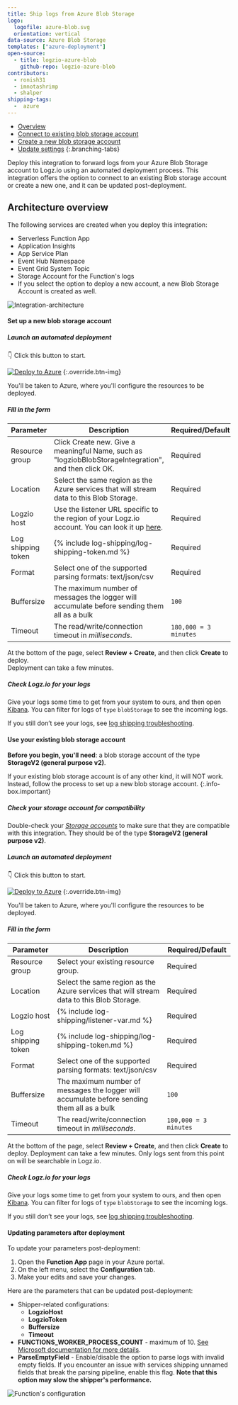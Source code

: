 ```yaml
---
title: Ship logs from Azure Blob Storage
logo:
  logofile: azure-blob.svg
  orientation: vertical
data-source: Azure Blob Storage
templates: ["azure-deployment"]
open-source:
  - title: logzio-azure-blob
    github-repo: logzio-azure-blob
contributors:
  - ronish31
  - imnotashrimp
  - shalper
shipping-tags:
  -  azure
---
```


<!-- tabContainer:start -->
<div class="branching-container">

* [Overview](#overview)
* [Connect to existing blob storage account](#existing-blob-config)
* [Create a new blob storage account](#new-blob-config)
* [Update settings](#update)
{:.branching-tabs}

<!-- tab:start -->
<div id="overview">

Deploy this integration to forward logs from your Azure Blob Storage account
to Logz.io using an automated deployment process. This integration offers the option to connect to an existing Blob storage account or create a new one, and it can be updated post-deployment.


## Architecture overview

The following services are created when you deploy this integration:

* Serverless Function App
* Application Insights
* App Service Plan
* Event Hub Namespace
* Event Grid System Topic
* Storage Account for the Function's logs
* If you select the option to deploy a new account, a new Blob Storage Account is created as well.

![Integration-architecture](https://dytvr9ot2sszz.cloudfront.net/logz-docs/integrations/logzio-blob-diagram.png)



</div>
<!-- tab:end -->


<!-- tab:start -->
<div id="new-blob-config">



#### Set up a new blob storage account

<div class="tasklist">

##### Launch an automated deployment

👇 Click this button to start.

[![Deploy to Azure](https://azuredeploy.net/deploybutton.png)](https://portal.azure.com/#create/Microsoft.Template/uri/https%3A%2F%2Fraw.githubusercontent.com%2Flogzio%2Flogzio-azure-blob%2Fmaster%2Fdeployments%2FdeploymentTemplateForNewStorage.json)
{:.override.btn-img}

You'll be taken to Azure,
where you'll configure the resources to be deployed.

##### Fill in the form

| Parameter | Description | Required/Default |
|---|---|---|
| Resource group | Click Create new. Give a meaningful Name, such as "logziobBlobStorageIntegration", and then click OK. | Required |
| Location | Select the same region as the Azure services that will stream data to this Blob Storage. |  Required |
| Logzio host | Use the listener URL specific to the region of your Logz.io account. You can look it up [here](https://docs.logz.io/user-guide/accounts/account-region.html). |  Required |
| Log shipping token  | {% include log-shipping/log-shipping-token.md %} | Required |
| Format | Select one of the supported parsing formats: text/json/csv | Required |
| Buffersize | The maximum number of messages the logger will accumulate before sending them all as a bulk  | `100` |
| Timeout | The read/write/connection timeout in *milliseconds*.  | `180,000 = 3 minutes` | 

At the bottom of the page, select **Review + Create**, and then click **Create** to deploy.  
Deployment can take a few minutes.


##### Check Logz.io for your logs

Give your logs some time to get from your system to ours, and then open [Kibana](https://app.logz.io/#/dashboard/kibana/discover?). You can filter for logs of `type` `blobStorage` to see the incoming logs.

If you still don’t see your logs, see [log shipping troubleshooting](https://docs.logz.io/user-guide/log-shipping/log-shipping-troubleshooting.html).



</div>
</div>
<!-- tab:end -->

<!-- tab:start -->
<div id="existing-blob-config">



#### Use your existing blob storage account

**Before you begin, you'll need**: a blob storage account of the type **StorageV2 (general purpose v2)**.


<!-- info-box-start:info -->
If your existing blob storage account is of any other kind, it will NOT work. Instead, follow the process to set up a new blob storage account.
{:.info-box.important}
<!-- info-box-end -->


<div class="tasklist">

##### Check your storage account for compatibility

Double-check your [_Storage accounts_](https://portal.azure.com/#blade/HubsExtension/BrowseResource/resourceType/Microsoft.Storage%2FStorageAccounts) to make sure that they are compatible with this integration. They should be of the type **StorageV2 (general purpose v2)**.


##### Launch an automated deployment

👇 Click this button to start.

[![Deploy to Azure](https://azuredeploy.net/deploybutton.png)](https://portal.azure.com/#create/Microsoft.Template/uri/https%3A%2F%2Fraw.githubusercontent.com%2Flogzio%2Flogzio-azure-blob%2Fmaster%2Fdeployments%2FdeploymentTemplate.json)
{:.override.btn-img}

You'll be taken to Azure,
where you'll configure the resources to be deployed.

##### Fill in the form

| Parameter | Description | Required/Default |
|---|---|---|
| Resource group | Select your existing resource group. | Required |
| Location | Select the same region as the Azure services that will stream data to this Blob Storage.  |  Required |
| Logzio host | {% include log-shipping/listener-var.md %} |  Required |
| Log shipping token  | {% include log-shipping/log-shipping-token.md %} | Required |
| Format | Select one of the supported parsing formats: text/json/csv | Required |
| Buffersize | The maximum number of messages the logger will accumulate before sending them all as a bulk  | `100` |
| Timeout | The read/write/connection timeout in *milliseconds*.  | `180,000 = 3 minutes` | 



At the bottom of the page, select **Review + Create**, and then click **Create** to deploy.  Deployment can take a few minutes. Only logs sent from this point on will be searchable in Logz.io.

##### Check Logz.io for your logs

Give your logs some time to get from your system to ours, and then open [Kibana](https://app.logz.io/#/dashboard/kibana/discover?). You can filter for logs of `type` `blobStorage` to see the incoming logs.
  
If you still don’t see your logs, see [log shipping troubleshooting](https://docs.logz.io/user-guide/log-shipping/log-shipping-troubleshooting.html).

</div>

</div>
<!-- tab:end -->





<!-- tab:start -->
<div id="update">

#### Updating parameters after deployment

To update your parameters post-deployment:

1. Open the **Function App** page in your Azure portal. 
2. On the left menu, select the **Configuration** tab. 
3. Make your edits and save your changes.


Here are the parameters that can be updated post-deployment:

* Shipper-related configurations:
  * **LogzioHost**
  * **LogzioToken**
  * **Buffersize**
  * **Timeout**
* **FUNCTIONS_WORKER_PROCESS_COUNT** - maximum of 10. [See Microsoft documentation for more details](https://docs.microsoft.com/en-us/azure/azure-functions/functions-app-settings#functions_worker_process_count).
* **ParseEmptyField** - Enable/disable the option to parse logs with invalid empty fields. If you encounter an issue with services shipping unnamed fields that break the parsing pipeline, enable this flag. **Note that this option may slow the shipper's performance.**


![Function's configuration](https://dytvr9ot2sszz.cloudfront.net/logz-docs/integrations/configuration-settings.png)


</div>
<!-- tab:end -->

</div>
<!-- tabContainer:end -->

